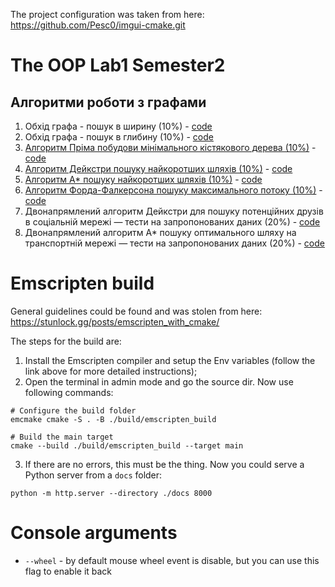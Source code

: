 The project configuration was taken from here:
https://github.com/Pesc0/imgui-cmake.git

# The OOP Lab1 Semester2
## Алгоритми роботи з графами
1. Обхід графа - пошук в ширину (10%) - [code](./include/algorithms.tpp#L15)
2. Обхід графа - пошук в глибину (10%) - [code](./include/algorithms.tpp#L47)
3. [Алгоритм Пріма побудови мінімального кістякового дерева (10%)](https://en.wikipedia.org/wiki/Prim%27s_algorithm) - [code](./include/algorithms.tpp#L75)
4. [Алгоритм Дейкстри пошуку найкоротших шляхів (10%)](https://en.wikipedia.org/wiki/Dijkstra%27s_algorithm) - [code](./include/algorithms.tpp#L108)
5. [Алгоритм A* пошуку найкоротших шляхів (10%)](https://en.wikipedia.org/wiki/A*_search_algorithm) - [code](./include/algorithms.tpp#L145)
6. [Алгоритм Форда-Фалкерсона пошуку максимального потоку (10%)](https://en.wikipedia.org/wiki/Ford%E2%80%93Fulkerson_algorithm) - [code](./include/algorithms.tpp#L191)
7. Двонапрямлений алгоритм Дейкстри для пошуку потенційних друзів в соціальній мережі — тести на запропонованих даних (20%) - [code](./include/algorithms.tpp#L254)
8. Двонапрямлений алгоритм A* пошуку оптимального шляху на транспортній мережі — тести на запропонованих даних (20%) - [code](./include/algorithms.tpp#L393)

# Emscripten build
General guidelines could be found and was stolen from here: 
https://stunlock.gg/posts/emscripten_with_cmake/

The steps for the build are:
1. Install the Emscripten compiler and setup the Env variables (follow the link above for more detailed instructions);
2. Open the terminal in admin mode and go the source dir. Now use following commands:
```console
# Configure the build folder
emcmake cmake -S . -B ./build/emscripten_build

# Build the main target
cmake --build ./build/emscripten_build --target main
```
3. If there are no errors, this must be the thing. Now you could serve a Python server from a `docs` folder:
```console
python -m http.server --directory ./docs 8000
```

# Console arguments

* `--wheel` - by default mouse wheel event is disable, but you can use this flag to enable it back